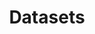 ---
archive: true
title: Datasets
layout: datasets.hbs
description: Reference to datasets used across the project. Describes the original source, parsing decisions as well as links to the projects and sketches in which they are used.
---